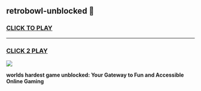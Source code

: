 
## retrobowl-unblocked 👋
<h3>
<a href="https://premium.freeplayer.one?title=retrobowl-unblocked&ref=14F">CLICK TO PLAY</a></h3>
<hr>

<h3>
<a href="https://premium.freeplayer.one?title=retrobowl-unblocked&ref=14F">CLICK 2 PLAY</a>
  
</h3>

<a href="https://premium.freeplayer.one?title=retrobowl-unblocked&ref=12F/"><img src="https://clearcache.store/games.png"></a>


**worlds hardest game unblocked: Your Gateway to Fun and Accessible Online Gaming**
